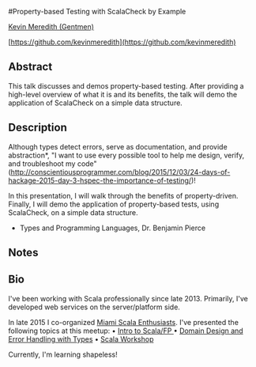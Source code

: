 #Property-based Testing with ScalaCheck by Example

[Kevin Meredith (Gentmen)](http://twitter.com/Gentmen)

[https://github.com/kevinmeredith](https://github.com/kevinmeredith)

## Abstract

This talk discusses and demos property-based testing. After providing a high-level overview of what it is and its benefits, the talk will demo the application of ScalaCheck on a simple data structure.

## Description

Although types detect errors, serve as documentation, and provide abstraction*, "I want to use every possible tool to help me design, verify, and troubleshoot my code" (http://conscientiousprogrammer.com/blog/2015/12/03/24-days-of-hackage-2015-day-3-hspec-the-importance-of-testing/)!

In this presentation, I will walk through the benefits of property-driven. Finally, I will demo the application of property-based tests, using ScalaCheck, on a simple data structure.

* Types and Programming Languages, Dr. Benjamin Pierce

## Notes



## Bio
  
I've been working with Scala professionally since late 2013. Primarily, I've developed web services on the server/platform side. 

In late 2015 I co-organized [Miami Scala Enthusiasts](https://www.meetup.com/Miami-Scala-Enthusiasts). I've presented the following topics at this meetup:
• [Intro to Scala/FP ](http://www.meetup.com/Miami-Scala-Enthusiasts/events/230869024/)
• [Domain Design and Error Handling with Types](https://www.meetup.com/Miami-Scala-Enthusiasts/events/234696961/)
• [Scala Workshop](https://www.meetup.com/Miami-Scala-Enthusiasts/events/235444639/)

Currently, I'm learning shapeless!